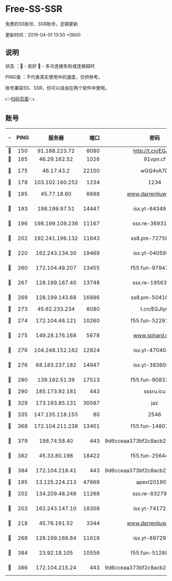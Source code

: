 # Free-SS-SSR

免费的SS账号、SSR账号，定期更新

更新时间：2019-04-01 13:50 +0800

## 说明

状态     ：🙂 - 良好 🙁 - 多次连接失败或连接超时

PING值   ：不代表真实使用中的速度，仅供参考。

账号兼容SS、SSR，你可以自由在两个软件中使用。

👉[扫码页面](https://liesauer.github.io/Free-SS-SSR/)👈

## 账号

|-|PING|服务器|端口|密码|加密方式|区域|
|:----:|:----:|:-----:|-----:|:----:|:----:|:----:|
|🙂|150|91.188.223.72|8080|http://t.cn/EGJIyrl|rc4-md5|RU|
|🙂|165|46.29.162.52|1026|91vpn.cf|rc4-md5|RU|
|🙂|175|46.17.43.2|22100|wGQ4vA7D|aes-256-gcm|RU|
|🙂|178|103.102.160.252|1234|1234|rc4-md5|JP|
|🙂|185|45.77.18.60|6688|www.darrenliuwei.com|aes-256-cfb|JP|
|🙂|193|198.199.97.51|14447|isx.yt-64349334|aes-256-cfb|US|
|🙂|196|198.199.109.236|11167|ssx.re-36931734|aes-256-cfb|US|
|🙂|202|192.241.196.132|11643|ss8.pm-72759398|aes-256-cfb|US|
|🙂|220|162.243.134.30|19469|isx.yt-04059009|aes-256-cfb|US|
|🙂|260|172.104.49.207|13455|f55.fun-97947555|aes-256-cfb|SG|
|🙂|267|128.199.167.40|13748|ssx.re-19563702|aes-256-cfb|SG|
|🙂|269|128.199.143.68|16886|ss8.pm-50416761|aes-256-cfb|SG|
|🙂|273|45.62.233.234|8080|t.cn/EGJIyrl|rc4-md5|CA|
|🙂|274|172.104.46.121|10260|f55.fun-52291486|aes-256-cfb|SG|
|🙂|275|149.28.176.168|5678|www.sphard.com|aes-256-cfb|SG|
|🙂|276|104.248.152.162|12924|isx.yt-47040451|aes-256-cfb|SG|
|🙂|276|68.183.237.182|14947|isx.yt-38360032|aes-256-cfb|SG|
|🙂|280|139.162.51.39|17513|f55.fun-90837350|aes-256-cfb|SG|
|🙂|290|185.173.92.181|443|sssru.icu|rc4-md5|RU|
|🙂|329|173.193.85.131|30587|jaz|aes-256-cfb|US|
|🙂|335|147.135.118.155|80|2546|chacha20|US|
|🙂|368|172.104.211.238|13401|f55.fun-14801280|aes-256-cfb|US|
|🙂|379|198.74.58.40|443|9d6cceaa373bf2c8acb22e60b6a58be6|aes-256-cfb|US|
|🙂|382|45.33.80.198|18422|f55.fun-25644172|aes-256-cfb|US|
|🙂|384|172.104.218.41|443|9d6cceaa373bf2c8acb22e60b6a58be6|aes-256-cfb|US|
|🙂|195|13.125.224.213|47669|apext2019001|chacha20|KR|
|🙂|202|134.209.48.248|11268|ssx.re-83279244|aes-256-cfb|US|
|🙂|203|162.243.147.10|18308|isx.yt-74172244|aes-256-cfb|US|
|🙂|218|45.76.191.52|3344|www.darrenliuwei.com|aes-256-cfb|AU|
|🙂|268|128.199.168.84|11618|isx.yt-89729169|aes-256-cfb|SG|
|🙂|384|23.92.18.105|10556|f55.fun-51288574|aes-256-cfb|US|
|🙂|386|172.104.215.24|443|9d6cceaa373bf2c8acb22e60b6a58be6|aes-256-cfb|US|
